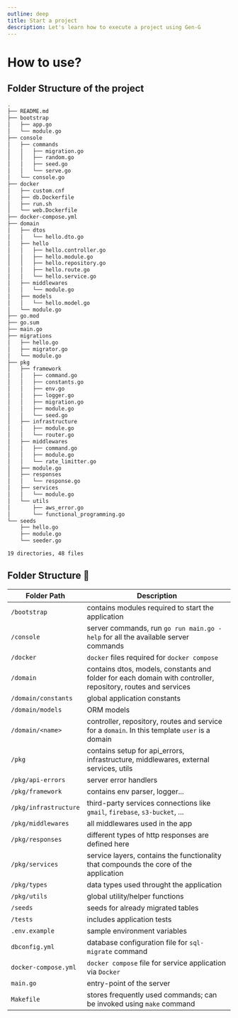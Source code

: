 ```yaml
---
outline: deep
title: Start a project
description: Let's learn how to execute a project using Gen-G
---
```


# How to use?

## Folder Structure of the project

```bash
.
├── README.md
├── bootstrap
│   ├── app.go
│   └── module.go
├── console
│   ├── commands
│   │   ├── migration.go
│   │   ├── random.go
│   │   ├── seed.go
│   │   └── serve.go
│   └── console.go
├── docker
│   ├── custom.cnf
│   ├── db.Dockerfile
│   ├── run.sh
│   └── web.Dockerfile
├── docker-compose.yml
├── domain
│   ├── dtos
│   │   └── hello.dto.go
│   ├── hello
│   │   ├── hello.controller.go
│   │   ├── hello.module.go
│   │   ├── hello.repository.go
│   │   ├── hello.route.go
│   │   └── hello.service.go
│   ├── middlewares
│   │   └── module.go
│   ├── models
│   │   └── hello.model.go
│   └── module.go
├── go.mod
├── go.sum
├── main.go
├── migrations
│   ├── hello.go
│   ├── migrator.go
│   └── module.go
├── pkg
│   ├── framework
│   │   ├── command.go
│   │   ├── constants.go
│   │   ├── env.go
│   │   ├── logger.go
│   │   ├── migration.go
│   │   ├── module.go
│   │   └── seed.go
│   ├── infrastructure
│   │   ├── module.go
│   │   └── router.go
│   ├── middlewares
│   │   ├── command.go
│   │   ├── module.go
│   │   └── rate_limitter.go
│   ├── module.go
│   ├── responses
│   │   └── response.go
│   ├── services
│   │   └── module.go
│   └── utils
│       ├── aws_error.go
│       └── functional_programming.go
└── seeds
    ├── hello.go
    ├── module.go
    └── seeder.go

19 directories, 48 files
```

## Folder Structure :file_folder:

| Folder Path                      | Description                                                                                                  |
| -------------------------------- | ------------------------------------------------------------------------------------------------------------ |
| `/bootstrap`                     | contains modules required to start the application                                                           |
| `/console`                       | server commands, run `go run main.go -help` for all the available server commands                            |
| `/docker`                        | `docker` files required for `docker compose`                                                                 |
| `/domain`                        | contains dtos, models, constants and folder for each domain with controller, repository, routes and services |
| `/domain/constants`              | global application constants                                                                                 |
| `/domain/models`                 | ORM models                                                                                                   |
| `/domain/<name>`                 | controller, repository, routes and service for a `domain`. In this template `user` is a domain               |
| `/pkg`                           | contains setup for api_errors, infrastructure, middlewares, external services, utils                         |
| `/pkg/api-errors`                | server error handlers                                                                                        |
| `/pkg/framework`                 | contains env parser, logger...                                                                               |
| `/pkg/infrastructure`            | third-party services connections like `gmail`, `firebase`, `s3-bucket`, ...                                  |
| `/pkg/middlewares`               | all middlewares used in the app                                                                              |
| `/pkg/responses`                 | different types of http responses are defined here                                                           |
| `/pkg/services`                  | service layers, contains the functionality that compounds the core of the application                        |
| `/pkg/types`                     | data types used throught the application                                                                     |
| `/pkg/utils`                     | global utility/helper functions                                                                              |
| `/seeds`                         | seeds for already migrated tables                                                                            |
| `/tests`                         | includes application tests                                                                                   |
| `.env.example`                   | sample environment variables                                                                                 |
| `dbconfig.yml`                   | database configuration file for `sql-migrate` command                                                        |
| `docker-compose.yml`             | `docker compose` file for service application via `Docker`                                                   |
| `main.go`                        | entry-point of the server                                                                                    |
| `Makefile`                       | stores frequently used commands; can be invoked using `make` command                                         |